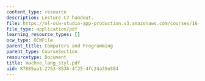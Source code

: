 ```yaml
---
content_type: resource
description: Lecture C7 handout.
file: https://ol-ocw-studio-app-production.s3.amazonaws.com/courses/16-01-unified-engineering-i-ii-iii-iv-fall-2005-spring-2006/87885aa12753853b4f254fc24a35e504_machne_lang_styl.pdf
file_type: application/pdf
learning_resource_types: []
ocw_type: OCWFile
parent_title: Computers and Programming
parent_type: CourseSection
resourcetype: Document
title: machne_lang_styl.pdf
uid: 87885aa1-2753-853b-4f25-4fc24a35e504
---
```

